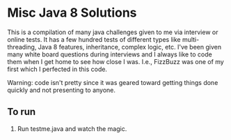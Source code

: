# Misc Java 8 Solutions

This is a compilation of many java challenges given to me via interview or online tests.  It has a few hundred tests of different types like multi-threading, Java 8 features, inheritance, complex logic, etc.  I've been given many white board questions during interviews and I always like to code them when I get home to see how close I was.  I.e., FizzBuzz was one of my first which I perfected in this code.

Warning: code isn't pretty since it was geared toward getting things done quickly and not presenting to anyone.

To run
-------
1)  Run testme.java and watch the magic.
